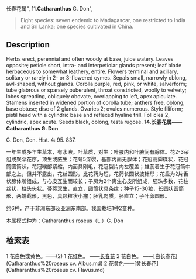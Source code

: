 长春花属",
11.**Catharanthus** G. Don",

> Eight species: seven endemic to Madagascar, one restricted to India and Sri Lanka; one species cultivated in China.

## Description
Herbs erect, perennial and often woody at base, juice watery. Leaves opposite; petiole short, intra- and interpetiolar glands present; leaf blade herbaceous to somewhat leathery, entire. Flowers terminal and axillary, solitary or rarely in 2- or 3-flowered cymes. Sepals small, narrowly oblong, awl-shaped, without glands. Corolla purple, red, pink, or white, salverform; tube glabrous or sparsely puberulent, throat constricted, woolly to velvety; lobes spreading, obliquely obovate, overlapping to left, apex apiculate. Stamens inserted in widened portion of corolla tube; anthers free, oblong, base obtuse; disc of 2 glands. Ovaries 2; ovules numerous. Style filiform; pistil head with a cylindric base and reflexed hyaline frill. Follicles 2, cylindric, apex acute. Seeds black, oblong, testa rugose.
**14.长春花属——Catharanthus G. Don**

G. Don, Gen. Hist. 4: 95. 837.

一年生或多年生草本，有水液。叶草质，对生；叶腋内和叶腋间有腺体。花2-3朵组成聚伞花序，顶生或腋生；花萼5深裂，基部内面无腺体；花冠高脚碟状，花冠筒圆筒状，花冠喉部紧缩，内面具刚毛，花冠裂片向左覆盖；雄蕊着生于花冠筒中部之上，但并不露出，花丝圆形，比花药为短，花药长圆状披针形；花盘为2片舌状腺体所组成，与心皮互生而较长；子房为2个离生心皮所组成，胚珠多数，花柱丝状，柱头头状。蓇葖双生，直立，圆筒状具条纹；种子15-30粒，长圆状圆筒形，两端截形，黑色，具颗粒状小瘤；胚乳肉质，胚直立；子叶卵圆形。

约6种，产于非洲东部及亚洲东南部。我国栽培1种2变种。

本属模式种为：Catharanthus roseus（L.）G. Don

## 检索表

1 花白色或黄色。——(2)
1 花红色。 ——[长春花](Catharanthus%20roseus.md)
2 花白色。 ——[白长春花](Catharanthus%20roseus cv. Albus.md)
2 花黄色——[黄长春花](Catharanthus%20roseus cv. Flavus.md)
